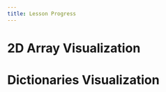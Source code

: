 ```yaml
---
title: Lesson Progress
---
```


# 2D Array Visualization

<div style="margin: auto;"> 
  <canvas id="canvas"> </canvas>
</div>

<script>
const data = [
  [1, 2, 3],
  [4, 5, 6],
  [7, 8, 9]
];


function drawArray(data) {
  const canvas = document.getElementById('canvas');
  const context = canvas.getContext('2d');
  const cellWidth = 50;
  const cellHeight = 50;

  // Loop through the rows and columns of the 2D array
  for (let row = 0; row < data.length; row++) {
    for (let col = 0; col < data[row].length; col++) {
      const value = data[row][col]+100;
      const x = col * cellWidth;
      const y = row * cellHeight;

      // Draw a rectangle for each cell, with the value as the fill color
      context.fillStyle = `rgb(${value}, ${value}, ${value})`;
      context.fillRect(x, y, cellWidth, cellHeight);

      // Add a border around the rectangle
      context.strokeStyle = '#000';
      context.strokeRect(x, y, cellWidth, cellHeight);
    }
  }
}

drawArray(data);
</script>

# Dictionaries Visualization
<canvas id="canvas2" width="500" height="500" style="margin:auto"></canvas>
<script>
  const dict = {
    "key1": "value1",
    "key2": "value2",
    "key3": "value3",
    "key4": "value4"
  };
  const canvas = document.getElementById("canvas2");
  const ctx = canvas.getContext("2d");
  const dictKeys = Object.keys(dict);
  const dictValues = Object.values(dict);
  const dictEntries = Object.entries(dict);
  const dictSize = Object.keys(dict).length;
  const dictHeight = dictSize * 50;
  let y = 50;
  ctx.font = "16px Arial";
  ctx.fillStyle = "black";
  ctx.textAlign = "left";
  ctx.fillText("Dictionary", 10, y - 20);
  for (let i = 0; i < dictSize; i++) {
    ctx.fillStyle = "lightgray";
    ctx.fillRect(10, y, 200, 30);
    ctx.fillStyle = "black";
    ctx.fillText(dictKeys[i], 20, y + 20);
    ctx.fillText(dictValues[i], 120, y + 20);
    y += 50;
  }
  y = dictHeight + 50;
  ctx.fillText("Entries", 10, y - 20);
  for (let i = 0; i < dictSize; i++) {
    ctx.fillStyle = "lightgray";
    ctx.fillRect(10, y, 200, 30);
    ctx.fillStyle = "black";
    ctx.fillText(dictEntries[i][0], 20, y + 20);
    ctx.fillText(dictEntries[i][1], 120, y + 20);
    y += 50;
  }
</script>
